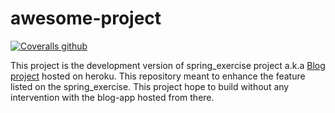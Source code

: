 # awesome-project
[![Coveralls github](https://img.shields.io/coveralls/github/jekyll/jekyll.svg?style=plastic)]()

This project is the development version of spring_exercise project a.k.a [Blog project](vimm0-blog.herokuapp.com "vimm0blog's Homepage") hosted on heroku. This repository meant to enhance the feature listed on the spring_exercise. This project hope to build without any intervention with the blog-app hosted from there.
